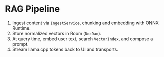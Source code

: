 # RAG Pipeline

1. Ingest content via `IngestService`, chunking and embedding with ONNX Runtime.
2. Store normalized vectors in Room (`DocDao`).
3. At query time, embed user text, search `VectorIndex`, and compose a prompt.
4. Stream llama.cpp tokens back to UI and transports.
